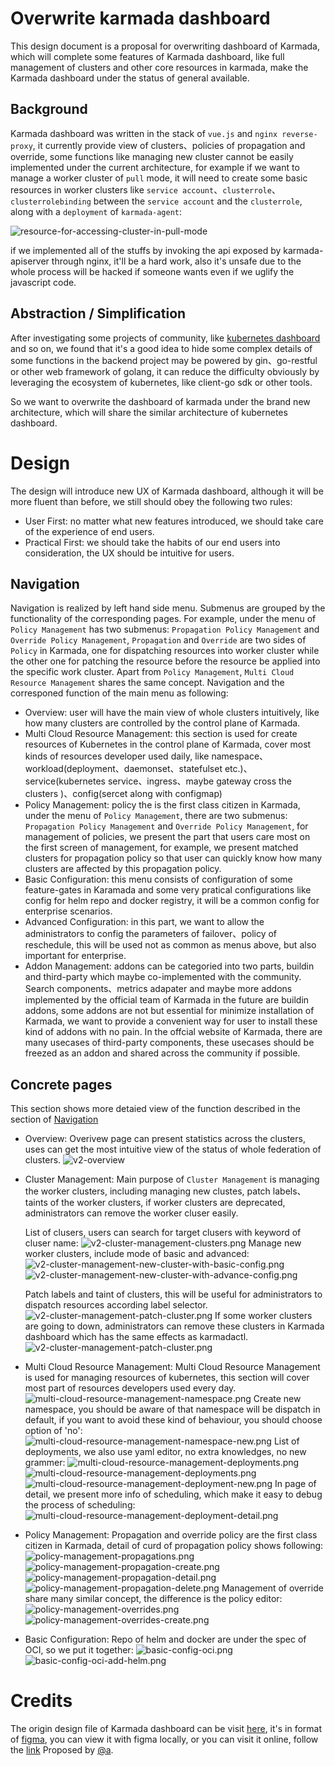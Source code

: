 # Overwrite karmada dashboard
This design document is a proposal for overwriting dashboard of Karmada, which will complete some features of Karmada dashboard, like full management of clusters and other core resources in karmada, make the Karmada dashboard under the status of general available.


## Background
Karmada dashboard was written in the stack of `vue.js` and `nginx reverse-proxy`, it currently provide view of clusters、policies of propagation and override, some functions like managing new cluster cannot be easily implemented under the current architecture, for example if we want to manage a worker cluster of `pull` mode, it will need to create some basic resources in worker clusters like `service account`、`clusterrole`、`clusterrolebinding` between the `service account` and the `clusterrole`, along with a `deployment` of `karmada-agent`:

![resource-for-accessing-cluster-in-pull-mode](../images/resource-for-accessing-cluster-in-pull-mode.png)

if we implemented all of the stuffs by invoking the api exposed by karmada-apiserver through nginx, it'll be a hard work, also it's unsafe due to the whole process will be hacked if someone wants even if we uglify the javascript code.

## Abstraction / Simplification
After investigating some projects of community, like [kubernetes dashboard](https://github.com/kubernetes/dashboard) and so on, we found that it's a good idea to hide some complex details of some functions in the backend project may be powered by gin、go-restful or other web framework of golang, it can reduce the difficulty obviously by leveraging the ecosystem of kubernetes, like client-go sdk or other tools.

So we want to overwrite the dashboard of karmada under the brand new architecture, which will share the similar architecture of kubernetes dashboard.


# Design
The design will introduce new UX of Karmada dashboard, although it will be more fluent than before, we still should obey the following two rules:
- User First: no matter what new features  introduced, we should take care of the experience of end users.
- Practical First: we should take the habits of our end users into consideration, the UX should be intuitive for users.

## Navigation
Navigation is realized by left hand side menu. Submenus are grouped by the functionality of the corresponding pages. For example, under the menu of `Policy Management` has two submenus: `Propagation Policy Management` and `Override Policy Management`, `Propagation` and `Override` are two sides of `Policy` in Karmada, one for dispatching resources into worker cluster while the other one for patching the resource before the resource be applied into the specific work cluster. Apart from `Policy Management`, `Multi Cloud Resource Management` shares the same concept. Navigation and the corresponed function of the main menu as following:
- Overview: user will have the main view of whole clusters intuitively, like how many clusters are controlled by the control plane of Karmada.
- Multi Cloud Resource Management: this section is used for create resources of Kubernetes in the control plane of Karmada, cover most kinds of resources developer used daily, like namespace、workload(deployment、daemonset、statefulset etc.)、service(kubernetes service、ingress、maybe gateway cross the clusters )、config(sercet along with configmap)
- Policy Management: policy the is the first class citizen in Karmada, under the menu of `Policy Management`, there are two submenus: `Propagation Policy Management` and `Override Policy Management`, for management of policies, we present the part that users care most on the first screen of management, for example, we present matched clusters for propagation policy so that user can quickly know how many clusters are affected by this propagation policy.
- Basic Configuration: this menu consists of configuration of some feature-gates in Karamada and some very pratical configurations like config for helm repo and docker registry, it will be a common config for enterprise scenarios.
- Advanced Configuration: in this part, we want to allow the administrators to config the parameters of failover、policy of reschedule, this will be used not as common as menus above, but also important for enterprise.
- Addon Management: addons can be categoried into two parts, buildin and third-party which maybe co-implemented with the community. Search components、metrics adapater and maybe more addons implemented by the official team of Karmada in the future are buildin addons, some addons are not but essential for minimize installation of Karmada, we want to provide a convenient way for user to install these kind of addons with no pain. In the offcial website of Karmada, there are many usecases of third-party components, these usecases should be freezed as an addon and shared across the community if possible.

## Concrete pages
This section shows more detaied view of the function described in the section of [Navigation](#navigation)
- Overview:
  Overivew page can present statistics across the clusters, uses can get the most intuitive view of the status of whole federation of clusters. 
  ![v2-overview](../images/v2-overview.png)

- Cluster Management: 
  Main purpose of `Cluster Management` is managing the worker clusters, including managing new clustes, patch labels、taints of the worker clusters, if worker clusters are deprecated, administrators can remove the worker cluser easily.
  
  List of clusers, users can search for target clusers with keyword of cluser name:
  ![v2-cluster-management-clusters.png](../images/v2-cluster-management-clusters.png)
  Manage new worker clusters, include mode of basic and advanced:
  ![v2-cluster-management-new-cluster-with-basic-config.png](../images/v2-cluster-management-new-cluster-with-basic-config.png)
  ![v2-cluster-management-new-cluster-with-advance-config.png](../images/v2-cluster-management-new-cluster-with-advance-config.png)
  
  Patch labels and taint of clusters, this will be useful for administrators to dispatch resources according label selector.
  ![v2-cluster-management-patch-cluster.png](../images/v2-cluster-management-patch-cluster.png)
  If some worker clusters are going to down, administrators can remove these clusters in Karmada dashboard which has the same effects as karmadactl.
  ![v2-cluster-management-patch-cluster.png](../images/v2-cluster-management-delete-cluster.png)


- Multi Cloud Resource Management:
 Multi Cloud Resource Management is used for managing resources of kubernetes, this section will cover most part of resources developers used every day.
 ![multi-cloud-resource-management-namespace.png](../images/multi-cloud-resource-management-namespace.png)
 Create new namespace, you should be aware of that namespace will be dispatch in default, if you want to avoid these kind of behaviour, you should choose option of 'no':
 ![multi-cloud-resource-management-namespace-new.png](../images/multi-cloud-resource-management-namespace-new.png)
 List of deployments, we also use yaml editor, no extra knowledges, no new grammer:
 ![multi-cloud-resource-management-deployments.png](../images/multi-cloud-resource-management-deployments.png)
 ![multi-cloud-resource-management-deployments.png](../images/multi-cloud-resource-management-deployments.png)
 ![multi-cloud-resource-management-deployment-new.png](../images/multi-cloud-resource-management-deployment-new.png)
 In page of detail, we present more info of scheduling, which make it easy to debug the process of scheduling:
 ![multi-cloud-resource-management-deployment-detail.png](../images/multi-cloud-resource-management-deployment-detail.png)
- Policy Management:
  Propagation and override policy are the first class citizen in Karmada, detail of curd of propagation policy shows following:
  ![policy-management-propagations.png](../images/policy-management-propagations.png)
  ![policy-management-propagation-create.png](../images/policy-management-propagation-create.png)
  ![policy-management-propagation-detail.png](../images/policy-management-propagation-detail.png)
  ![policy-management-propagation-delete.png](../images/policy-management-propagation-delete.png)
  Management of override share many similar concept, the difference is the policy editor: 
  ![policy-management-overrides.png](../images/policy-management-overrides.png)
  ![policy-management-overrides-create.png](../images/policy-management-overrides-create.png)

- Basic Configuration: 
  Repo of helm and docker are under the spec of OCI, so we put it together:
  ![basic-config-oci.png](../images/basic-config-oci.png)
  ![basic-config-oci-add-helm.png](../images/basic-config-oci-add-helm.png)

# Credits
The origin design file of Karmada dashboard can be visit [here](../images/karmada-dashboard.fig), it's in format of [figma](https://www.figma.com/), you can view it with figma locally, or you can visit it online, follow the [link](https://www.figma.com/file/Bhr3HPgEpdpFJ6bDZyCwGj/karmada-dashboard?type=design&node-id=0%3A1&mode=design&t=YEoDYyUWN8hW2Kje-1)
Proposed by [@a](https://github.com/a).